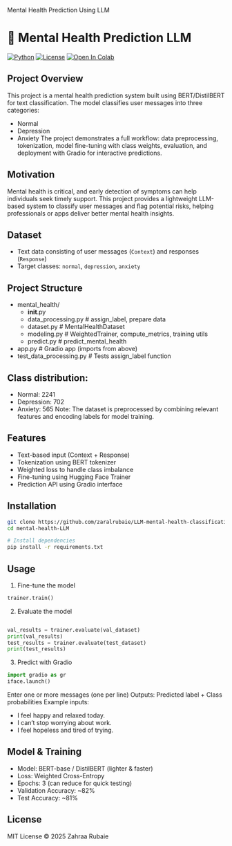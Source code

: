 Mental Health Prediction Using LLM
# 🧠 Mental Health Prediction LLM
[![Python](https://img.shields.io/badge/python-3.11-blue.svg)](https://www.python.org/)
[![License](https://img.shields.io/badge/license-MIT-green.svg)](LICENSE)
[![Open In Colab](https://colab.research.google.com/assets/colab-badge.svg)](https://colab.research.google.com/drive/16Ryhn8WmFloFnQJLlF4Gv1wPdBB5dryY)

## Project Overview
This project is a mental health prediction system built using BERT/DistilBERT for text classification. The model classifies user messages into three categories:
- Normal
- Depression
- Anxiety
The project demonstrates a full workflow: data preprocessing, tokenization, model fine-tuning with class weights, evaluation, and deployment with Gradio for interactive predictions.

## Motivation
Mental health is critical, and early detection of symptoms can help individuals seek timely support. This project provides a lightweight LLM-based system to classify user messages and flag potential risks, helping professionals or apps deliver better mental health insights.

## Dataset
- Text data consisting of user messages (`Context`) and responses (`Response`)  
- Target classes: `normal`, `depression`, `anxiety`

## Project Structure
- mental_health/
  - __init__.py
  - data_processing.py     # assign_label, prepare data
  - dataset.py             # MentalHealthDataset
  - modeling.py            # WeightedTrainer, compute_metrics, training utils
  - predict.py             # predict_mental_health
- app.py                   # Gradio app (imports from above)
- test_data_processing.py  # Tests assign_label function

## Class distribution:
- Normal: 2241
- Depression: 702
- Anxiety: 565
Note: The dataset is preprocessed by combining relevant features and encoding labels for model training.

## Features

- Text-based input (Context + Response)
- Tokenization using BERT tokenizer
- Weighted loss to handle class imbalance
- Fine-tuning using Hugging Face Trainer
- Prediction API using Gradio interface

## Installation
```bash
git clone https://github.com/zaralrubaie/LLM-mental-health-classification.git
cd mental-health-LLM

# Install dependencies
pip install -r requirements.txt
```
## Usage 
1. Fine-tune the model
```python
trainer.train()
```
2. Evaluate the model
```python

val_results = trainer.evaluate(val_dataset)
print(val_results)
test_results = trainer.evaluate(test_dataset)
print(test_results)
```
3. Predict with Gradio
 ```python
 import gradio as gr
iface.launch()
```
Enter one or more messages (one per line)
Outputs: Predicted label + Class probabilities
Example inputs:
- I feel happy and relaxed today.
- I can’t stop worrying about work.
- I feel hopeless and tired of trying.

## Model & Training
- Model: BERT-base / DistilBERT (lighter & faster)
- Loss: Weighted Cross-Entropy
- Epochs: 3 (can reduce for quick testing)
- Validation Accuracy: ~82%
- Test Accuracy: ~81%

## License
MIT License © 2025 Zahraa Rubaie

